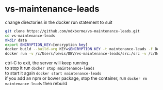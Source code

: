 # vs-maintenance-leads

change directories in the docker run statement to suit
```bash
git clone https://github.com/ndxbxrme/vs-maintenance-leads.git
cd vs-maintenance-leads
mkdir data
export ENCRYPTION_KEY=[encryption key]
docker build --build-arg KEY=$ENCRYPTION_KEY -t maintenance-leads -f DockerfileDev .
docker run -v /c/Users/lewis/DEV/vs-maintenance-leads/src:/src -v /c/Users/lewis/DEV/vs-maintenance-leads/data:/data -p 4014:4014 -p 4015:4015 --name maintenance-leads maintenance-leads
```
ctrl-C to exit, the server will keep running  
to stop it run `docker stop maintenance-leads`  
to start it again `docker start maintenance-leads`  
if you add an npm or bower package, stop the container, run `docker rm maintenance-leads` then rebuild  